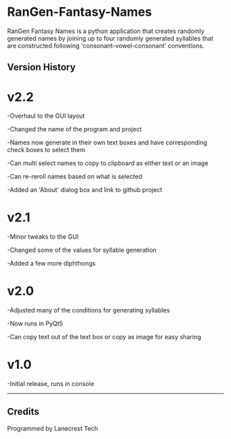 # RanGen-Fantasy-Names

RanGen Fantasy Names is a python application that creates randomly generated names by joining up to four randomly generated syllables that are constructed following 'consonant-vowel-consonant' conventions.

Version History
---

v2.2
====
-Overhaul to the GUI layout

-Changed the name of the program and project

-Names now generate in their own text boxes and have corresponding check boxes to select them

-Can multi select names to copy to clipboard as either text or an image

-Can re-reroll names based on what is selected

-Added an 'About' dialog box and link to github project

v2.1
====
-Minor tweaks to the GUI

-Changed some of the values for syllable generation

-Added a few more diphthongs

v2.0
====
-Adjusted many of the conditions for generating syllables

-Now runs in PyQt5

-Can copy text out of the text box or copy as image for easy sharing

v1.0
====
-Initial release, runs in console

---
Credits
---
Programmed by Lanecrest Tech
